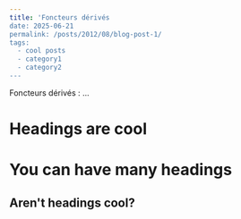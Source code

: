 ```yaml
---
title: 'Foncteurs dérivés
date: 2025-06-21
permalink: /posts/2012/08/blog-post-1/
tags:
  - cool posts
  - category1
  - category2
---
```


Foncteurs dérivés : ...

Headings are cool
======

You can have many headings
======

Aren't headings cool?
------